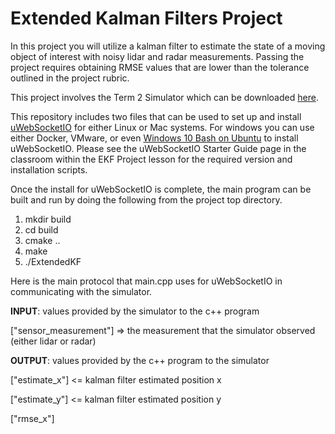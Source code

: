 # Extended Kalman Filters Project

In this project you will utilize a kalman filter to estimate the state of a moving object of interest with noisy lidar and radar measurements. Passing the project requires obtaining RMSE values that are lower than the tolerance outlined in the project rubric. 

This project involves the Term 2 Simulator which can be downloaded [here](https://github.com/udacity/self-driving-car-sim/releases).

This repository includes two files that can be used to set up and install [uWebSocketIO](https://github.com/uWebSockets/uWebSockets) for either Linux or Mac systems. For windows you can use either Docker, VMware, or even [Windows 10 Bash on Ubuntu](https://www.howtogeek.com/249966/how-to-install-and-use-the-linux-bash-shell-on-windows-10/) to install uWebSocketIO. Please see the uWebSocketIO Starter Guide page in the classroom within the EKF Project lesson for the required version and installation scripts.

Once the install for uWebSocketIO is complete, the main program can be built and run by doing the following from the project top directory.

1. mkdir build
2. cd build
3. cmake ..
4. make
5. ./ExtendedKF

Here is the main protocol that main.cpp uses for uWebSocketIO in communicating with the simulator.


**INPUT**: values provided by the simulator to the c++ program

["sensor_measurement"] => the measurement that the simulator observed (either lidar or radar)


**OUTPUT**: values provided by the c++ program to the simulator

["estimate_x"] <= kalman filter estimated position x

["estimate_y"] <= kalman filter estimated position y

["rmse_x"]

["rmse_y"]

["rmse_vx"]

["rmse_vy"]

---

### Other Important Dependencies

* cmake >= 3.5
  * All OSes: [click here for installation instructions](https://cmake.org/install/)
* make >= 4.1 (Linux, Mac), 3.81 (Windows)
  * Linux: make is installed by default on most Linux distros
  * Mac: [install Xcode command line tools to get make](https://developer.apple.com/xcode/features/)
  * Windows: [Click here for installation instructions](http://gnuwin32.sourceforge.net/packages/make.htm)
* gcc/g++ >= 5.4
  * Linux: gcc / g++ is installed by default on most Linux distros
  * Mac: same deal as make - [install Xcode command line tools](https://developer.apple.com/xcode/features/)
  * Windows: recommend using [MinGW](http://www.mingw.org/)

### Basic Build Instructions

1. Clone this repo.
2. Make a build directory: `mkdir build && cd build`
3. Compile: `cmake .. && make` 
   * On windows, you may need to run: `cmake .. -G "Unix Makefiles" && make`
4. Run it: `./ExtendedKF `

### Files in the Github src Folder
The files you need to work with are in the `src` folder of the github repository.

1. `main.cpp` - communicates with the Term 2 Simulator receiving data measurements, calls a function to run the Kalman filter, calls a function to calculate RMSE
2. `FusionEKF.cpp` - initializes the filter, calls the predict function, calls the update function
3. `kalman_filter.cpp` - defines the predict function, the update function for lidar, and the update function for radar
4. `tools.cpp`- function to calculate RMSE and the Jacobian matrix

The only files you need to modify are `FusionEKF.cpp`, `kalman_filter.cpp`, and `tools.cpp`.

### How the Files Relate to Each Other

1. `Main.cpp` reads in the data and sends a sensor measurement to `FusionEKF.cpp`
2. `FusionEKF.cpp` takes the sensor data and initializes variables and updates variables. The Kalman filter equations are not in this file. `FusionEKF.cpp` has a variable called `ekf_`, which is an instance of a `KalmanFilter` class. The `ekf_` will hold the matrix and vector values. You will also use the `ekf_` instance to call the predict and update equations. 
3. The `KalmanFilter` class is defined in `kalman_filter.cpp` and `kalman_filter.h`. You will only need to modify 'kalman_filter.cpp', which contains functions for the prediction and update steps.

### Accuracy

#### The px, py, vx, vy output coordinates have an RMSE <= [.11, .11, 0.52, 0.52] when using the file: "obj_pose-laser-radar-synthetic-input.txt". 
My code gave me this RMSE measurement for file `obj_pose-laser-radar-synthetic-input.txt`:
```
Accuracy - RMSE:
 0.0973
 0.0855
 0.4513
 0.4399
```
The accuracy of the program is within the specified parameters.


### Follows the Correct Algorithm

#### Your Sensor Fusion algorithm follows the general processing flow as taught in the preceding lessons.
I took the template code offered by Udacity and filled in the `TODO` entries with the expected implementation. Basically, the implementation follows this structure:
  * `kalman_filter.cpp`: implements the predict and update steps, with an EKF implementation for the update step as well.
  * `FusionEKF.cpp`: consumes the flow of measurements and feeds the kalman filter accordingly.
  * `tools.cpp`: provides utilitarian functions to calculate a Jacobian matrix, transform measurements from cartesian to polar system, and calculate the RMSE of the program.
  * `main.cpp`: loads the data, feeds the FusionEKF with the measurements, and keeps track of the ground truth to provide an RMSE measurement at the end of the execution.

#### Your Kalman Filter algorithm handles the first measurements appropriately.
When the fusion EKF is not initialized, the first measurement is used to initialize the state of `x`. If the measurement is radar data, we convert it from the polar to the cartesian coordiante system before feeding it to the kalman filter init funcion. Regardless of the measurement type, we assume zero velocity on both axes.

Also, during this call to the kalman filter's init function we provide initialization values for `P`, `F`, `H`, `R` and `Q`. `P` is initialized with very high confidence of the position values but very low confidence of the velocity values. Both `F` and `Q` are initialized to default values but these are then immediately updated by subsequent measurement intake calls.

#### Your Kalman Filter algorithm first predicts then updates.
After the fusion EKF has been initialized we first calculate the `F`, `transposed F`, and `Q` matrices before executing the predict step. After the prediction has been made, we take the new measurement and update the kalman filter with it.

#### Your Kalman Filter can handle radar and lidar measurements.
The call to the update step of the kalman filter bifurcates depending on what type of measurement we're taking. Given that our prediction model is based off of a linear (cartesian) model, the lidar measurements use the normal kalman filter code path for the update step. On the other hand the radar measurements use an extended kalman filter update step, which calculates the Jacobian matrix for the current state of the filter at every update step. Also, given that the measurement covariance matrices (`R`) differ between lidar and radar measurements, it's set to the appropriate value before every call to update.


